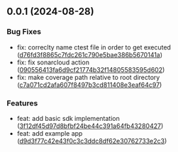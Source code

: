 ## 0.0.1 (2024-08-28)

### Bug Fixes

* fix: correclty name ctest file in order to get executed ([d76fd3f8865c7fdc261c790e5bae386b5670141a](https://github.com/PAYONE-GmbH/PCP-ServerSDK-DotNet/commit/d76fd3f8865c7fdc261c790e5bae386b5670141a))
* fix: fix sonarcloud action ([090556413fa6d9cf21774b32f14805583595d602](https://github.com/PAYONE-GmbH/PCP-ServerSDK-DotNet/commit/090556413fa6d9cf21774b32f14805583595d602))
* fix: make coverage path relative to root directory ([c7a071cd2afa607f8497b3cd811408e3eaf64c97](https://github.com/PAYONE-GmbH/PCP-ServerSDK-DotNet/commit/c7a071cd2afa607f8497b3cd811408e3eaf64c97))

### Features

* feat: add basic sdk implementation ([3f12df45d97d8bfbf24be44c391a64fb43280427](https://github.com/PAYONE-GmbH/PCP-ServerSDK-DotNet/commit/3f12df45d97d8bfbf24be44c391a64fb43280427))
* feat: add example app ([d9d3f77c42e43f0c3c3ddc8df62e30762733e2c3](https://github.com/PAYONE-GmbH/PCP-ServerSDK-DotNet/commit/d9d3f77c42e43f0c3c3ddc8df62e30762733e2c3))


